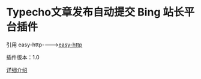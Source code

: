 # Typecho文章发布自动提交 Bing 站长平台插件

引用 easy-http---->[easy-http](https://github.com/duoshuo/easy-http)


插件版本：1.0

[详细介绍](https://blog.wangtwothree.com/code/208.html)
